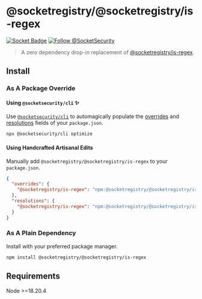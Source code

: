 # @socketregistry/@socketregistry/is-regex

[![Socket Badge](https://socket.dev/api/badge/npm/package/@socketregistry/@socketregistry/is-regex)](https://socket.dev/npm/package/@socketregistry/@socketregistry/is-regex)
[![Follow @SocketSecurity](https://img.shields.io/twitter/follow/SocketSecurity?style=social)](https://twitter.com/SocketSecurity)

> A zero dependency drop-in replacement of
> [@socketregistry/is-regex](https://www.npmjs.com/package/@socketregistry/is-regex).

## Install

### As A Package Override

#### Using `@socketsecurity/cli` :sparkles:

Use [`@socketsecurity/cli`](https://www.npmjs.com/package/@socketsecurity/cli)
to automagically populate the
[overrides](https://docs.npmjs.com/cli/v9/configuring-npm/package-json#overrides)
and [resolutions](https://yarnpkg.com/configuration/manifest#resolutions) fields
of your `package.json`.

```sh
npx @socketsecurity/cli optimize
```

#### Using Handcrafted Artisanal Edits

Manually add `@socketregistry/@socketregistry/is-regex` to your `package.json`.

```json
{
  "overrides": {
    "@socketregistry/is-regex": "npm:@socketregistry/@socketregistry/is-regex@^1"
  },
  "resolutions": {
    "@socketregistry/is-regex": "npm:@socketregistry/@socketregistry/is-regex@^1"
  }
}
```

### As A Plain Dependency

Install with your preferred package manager.

```sh
npm install @socketregistry/@socketregistry/is-regex
```

## Requirements

Node &gt;=18.20.4
